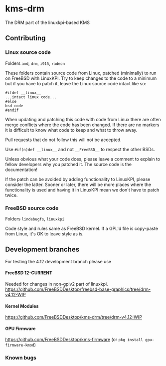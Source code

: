 # kms-drm
The DRM part of the linuxkpi-based KMS

## Contributing

### Linux source code
Folders `amd`, `drm`, `i915`, `radeon`

These folders contain source code from Linux, patched (minimally) to run on FreeBSD with LinuxKPI.
Try to keep changes to the code to a minimum but if you have to patch it, leave the Linux source code intact like so:

```
#ifdef __linux__
...intact linux code...
#else
bsd code
#endif
```

When updating and patching this code with code from Linux there are often merge conflicts where the code has been changed. If there are no markers it is difficult to know what code to keep and what to throw away.

Pull requests that do not follow this will not be accepted. 

Use `#if(n)def __linux__` and not `__FreeBSD__` to respect the other BSDs.

Unless obvious what your code does, please leave a comment to explain to fellow developers why you patched it. The source code is the documentation!

If the patch can be avoided by adding functionality to LinuxKPI, please consider the latter. Sooner or later, there will be more places where the functionality is used and having it in LinuxKPI mean we don't have to patch twice.

### FreeBSD source code
Folders `lindebugfs`, `linuxkpi`

Code style and rules same as FreeBSD kernel. If a GPL'd file is copy-paste from Linux, it's OK to leave style as is.



## Development branches
For testing the 4.12 development branch please use 

#### FreeBSD 12-CURRENT
Needed for changes in non-gplv2 part of linuxkpi.  
https://github.com/FreeBSDDesktop/freebsd-base-graphics/tree/drm-v4.12-WIP


#### Kernel Modules
https://github.com/FreeBSDDesktop/kms-drm/tree/drm-v4.12-WIP

#### GPU Firmware 
https://github.com/FreeBSDDesktop/kms-firmware (or `pkg install gpu-firmware-kmod`)

### Known bugs



